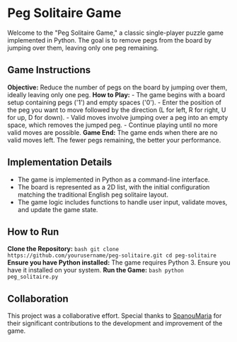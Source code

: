 # Peg Solitaire Game

Welcome to the "Peg Solitaire Game," a classic single-player puzzle game implemented in Python. The goal is to remove pegs from the board by jumping over them, leaving only one peg remaining.

## Game Instructions
**Objective:** Reduce the number of pegs on the board by jumping over them, ideally leaving only one peg.
**How to Play:**
    - The game begins with a board setup containing pegs ('1') and empty spaces ('0').
    - Enter the position of the peg you want to move followed by the direction (L for left, R for right, U for up, D for down).
    - Valid moves involve jumping over a peg into an empty space, which removes the jumped peg.
    - Continue playing until no more valid moves are possible.
**Game End:** The game ends when there are no valid moves left. The fewer pegs remaining, the better your performance.


## Implementation Details
- The game is implemented in Python as a command-line interface.
- The board is represented as a 2D list, with the initial configuration matching the traditional English peg solitaire layout.
- The game logic includes functions to handle user input, validate moves, and update the game state.


## How to Run
**Clone the Repository:**
    ```bash
    git clone https://github.com/yourusername/peg-solitaire.git
    cd peg-solitaire
    ```
**Ensure you have Python installed:** The game requires Python 3. Ensure you have it installed on your system.
**Run the Game:**
    ```bash
    python peg_solitaire.py
    ```


## Collaboration
This project was a collaborative effort. Special thanks to [SpanouMaria](https://github.com/SpanouMaria) for their significant contributions to the development and improvement of the game.
